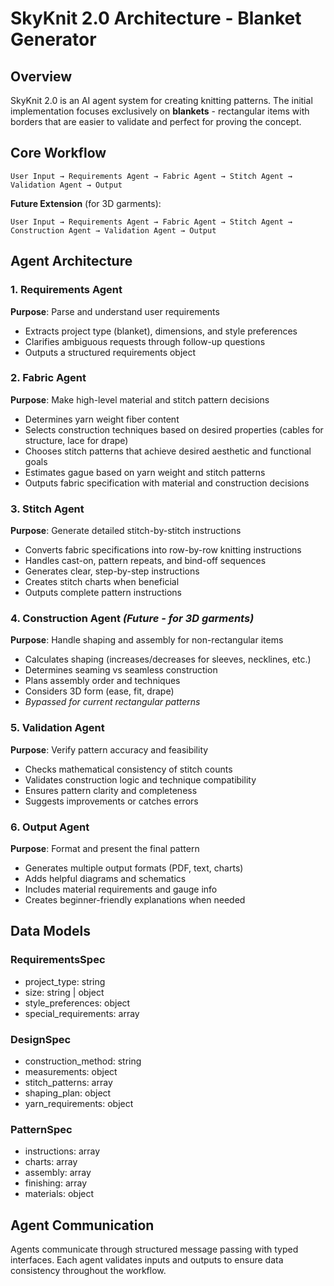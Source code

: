 # SkyKnit 2.0 Architecture - Blanket Generator

## Overview
SkyKnit 2.0 is an AI agent system for creating knitting patterns. The initial implementation focuses exclusively on **blankets** - rectangular items with borders that are easier to validate and perfect for proving the concept.

## Core Workflow

```
User Input → Requirements Agent → Fabric Agent → Stitch Agent → Validation Agent → Output
```

**Future Extension** (for 3D garments):
```
User Input → Requirements Agent → Fabric Agent → Stitch Agent → Construction Agent → Validation Agent → Output
```

## Agent Architecture

### 1. Requirements Agent
**Purpose**: Parse and understand user requirements
- Extracts project type (blanket), dimensions, and style preferences
- Clarifies ambiguous requests through follow-up questions
- Outputs a structured requirements object

### 2. Fabric Agent
**Purpose**: Make high-level material and stitch pattern decisions
- Determines yarn weight fiber content
- Selects construction techniques based on desired properties (cables for structure, lace for drape)
- Chooses stitch patterns that achieve desired aesthetic and functional goals
- Estimates gague based on yarn weight and stitch patterns
- Outputs fabric specification with material and construction decisions

### 3. Stitch Agent
**Purpose**: Generate detailed stitch-by-stitch instructions
- Converts fabric specifications into row-by-row knitting instructions
- Handles cast-on, pattern repeats, and bind-off sequences
- Generates clear, step-by-step instructions
- Creates stitch charts when beneficial
- Outputs complete pattern instructions

### 4. Construction Agent *(Future - for 3D garments)*
**Purpose**: Handle shaping and assembly for non-rectangular items
- Calculates shaping (increases/decreases for sleeves, necklines, etc.)
- Determines seaming vs seamless construction
- Plans assembly order and techniques
- Considers 3D form (ease, fit, drape)
- *Bypassed for current rectangular patterns*

### 5. Validation Agent
**Purpose**: Verify pattern accuracy and feasibility
- Checks mathematical consistency of stitch counts
- Validates construction logic and technique compatibility
- Ensures pattern clarity and completeness
- Suggests improvements or catches errors

### 6. Output Agent
**Purpose**: Format and present the final pattern
- Generates multiple output formats (PDF, text, charts)
- Adds helpful diagrams and schematics
- Includes material requirements and gauge info
- Creates beginner-friendly explanations when needed

## Data Models

### RequirementsSpec
- project_type: string
- size: string | object
- style_preferences: object
- special_requirements: array

### DesignSpec
- construction_method: string
- measurements: object
- stitch_patterns: array
- shaping_plan: object
- yarn_requirements: object

### PatternSpec
- instructions: array
- charts: array
- assembly: array
- finishing: array
- materials: object

## Agent Communication
Agents communicate through structured message passing with typed interfaces. Each agent validates inputs and outputs to ensure data consistency throughout the workflow.